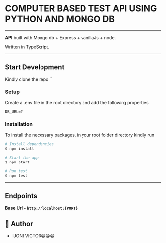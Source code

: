 # COMPUTER BASED TEST API USING PYTHON AND MONGO DB

---

**API** built with Mongo db + Express + vanillaJs + node.

Written in TypeScript.

---

## Start Development

Kindly clone the repo ``

### Setup

Create a .env file in the root directory and add the following properties

```markdown
DB_URL=?
```

### Installation

To install the necessary packages, in your root folder directory kindly run

```bash
# Install dependencies
$ npm install

# Start the app
$ npm start

# Run test
$ npm test
```

---

## Endpoints

#### Base Url - `http://localhost:{PORT}`


## 🎩 Author

- IJONI VICTOR😁😁😁
